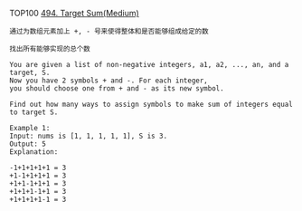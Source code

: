 TOP100
[494. Target Sum(Medium)](https://leetcode.com/problems/target-sum/)

```aidl
通过为数组元素加上 +, - 号来使得整体和是否能够组成给定的数

找出所有能够实现的总个数

You are given a list of non-negative integers, a1, a2, ..., an, and a target, S. 
Now you have 2 symbols + and -. For each integer, 
you should choose one from + and - as its new symbol.

Find out how many ways to assign symbols to make sum of integers equal to target S.

Example 1:
Input: nums is [1, 1, 1, 1, 1], S is 3.
Output: 5
Explanation:

-1+1+1+1+1 = 3
+1-1+1+1+1 = 3
+1+1-1+1+1 = 3
+1+1+1-1+1 = 3
+1+1+1+1-1 = 3
```

